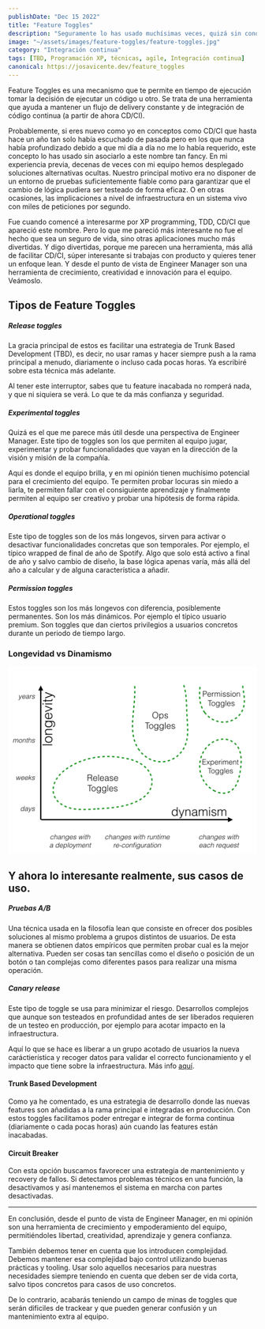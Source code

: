 ```yaml
---
publishDate: "Dec 15 2022"
title: "Feature Toggles"
description: "Seguramente lo has usado muchísimas veces, quizá sin conocer el nombre como me ocurría a mí. Pero más allá de salvarte la vida en ocasiones, esta técnica tiene más ventajas."
image: "~/assets/images/feature-toggles/feature-toggles.jpg"
category: "Integración continua"
tags: [TBD, Programación XP, técnicas, agile, Integración continua]
canonical: https://josavicente.dev/feature_toggles
---
```


Feature Toggles es una mecanismo que te permite en tiempo de ejecución tomar la decisión de ejecutar un código u otro. Se trata de una herramienta que ayuda a mantener un flujo de delivery constante y de integración de código continua (a partir de ahora CD/CI). 

Probablemente, si eres nuevo como yo en conceptos como CD/CI que hasta hace un año tan solo había escuchado de pasada
pero en los que nunca había profundizado debido a que mi día a día no me lo había requerido, este concepto lo has usado sin asociarlo a este nombre tan fancy. En mi experiencia previa, decenas de veces con mi equipo hemos desplegado soluciones alternativas ocultas. Nuestro principal motivo era no disponer de un entorno de pruebas suficientemente fiable como para garantizar que el cambio de lógica pudiera ser testeado de forma eficaz. O en otras ocasiones, las implicaciones a nivel de infraestructura en un sistema vivo con miles de peticiones por segundo.

Fue cuando comencé a interesarme por XP programming, TDD, CD/CI que apareció este nombre. Pero lo que me pareció más interesante no fue el hecho que sea un seguro de vida, sino otras aplicaciones mucho más divertidas. Y digo divertidas, porque me parecen una herramienta, más allá de facilitar CD/CI, súper interesante si trabajas con producto y quieres tener un enfoque lean. Y desde el punto de vista de Engineer Manager son una herramienta de crecimiento, creatividad e innovación para el equipo. Veámoslo.

## Tipos de Feature Toggles

##### Release toggles 

La gracia principal de estos es facilitar una estrategia de Trunk Based Development (TBD), es decir, no usar ramas y hacer siempre push a la rama principal a menudo, diariamente o incluso cada pocas horas. Ya escribiré sobre esta técnica más adelante. 

Al tener este interruptor, sabes que tu feature inacabada no romperá nada, y que ni siquiera se verá. Lo que te da más confianza y seguridad.


##### Experimental toggles
Quizá es el que me parece más útil desde una perspectiva de Engineer Manager. Este tipo de toggles son los que permiten al equipo jugar, experimentar y probar funcionalidades que vayan en la dirección de la visión y misión de la compañía.

Aquí es donde el equipo brilla, y en mi opinión tienen muchísimo potencial para el crecimiento del equipo. Te permiten probar locuras sin miedo a liarla, te permiten fallar con el consiguiente aprendizaje y finalmente permiten al equipo ser creativo y probar una hipótesis de forma rápida.

##### Operational toggles

Este tipo de toggles son de los más longevos, sirven para activar o desactivar funcionalidades concretas que son temporales. Por ejemplo, el típico wrapped de final de año de Spotify. Algo que solo está activo a final de año y salvo cambio de diseño, la base lógica apenas varía, más allá del año a calcular y de alguna característica a añadir.

##### Permission toggles

Estos toggles son los más longevos con diferencia, posiblemente permanentes. Son los más dinámicos. Por ejemplo el típico usuario premium. Son toggles que dan ciertos privilegios a usuarios concretos durante un periodo de tiempo largo.

### Longevidad vs Dinamismo
![](https://github.com/josavicente/josavicente-dev/blob/main/src/assets/images/feature_toggles/toggle_types.png?raw=true)

## Y ahora lo interesante realmente, sus casos de uso.

##### Pruebas A/B

Una técnica usada en la filosofía lean que consiste en ofrecer dos posibles soluciones al mismo problema a grupos distintos de usuarios. De esta manera se obtienen datos empíricos que permiten probar cual es la mejor alternativa. Pueden ser cosas tan sencillas como el diseño o posición de un botón o tan complejas como diferentes pasos para realizar una misma operación.

##### Canary release

Este tipo de toggle se usa para minimizar el riesgo. Desarrollos complejos que aunque son testeados en profundidad antes de ser liberados requieren de un testeo en producción, por ejemplo para acotar impacto en la infraestructura.

Aquí lo que se hace es liberar a un grupo acotado de usuarios la nueva caráctierística y recoger datos para validar el correcto funcionamiento y el impacto que tiene sobre la infraestructura. Más info [aquí](https://martinfowler.com/bliki/CanaryRelease.html).

#### Trunk Based Development

Como ya he comentado, es una estrategia de desarrollo donde las nuevas features son añadidas a la rama principal e integradas en producción. Con estos toggles facilitamos poder entregar e integrar de forma continua (diariamente o cada pocas horas) aún cuando las features están inacabadas.

#### Circuit Breaker

Con esta opción buscamos favorecer una estrategia de mantenimiento y recovery de fallos. Si detectamos problemas técnicos en una función, la desactivamos y así mantenemos el sistema en marcha con partes desactivadas.

*** 
En conclusión, desde el punto de vista de Engineer Manager, en mi opinión son una herramienta de crecimiento y empoderamiento del equipo, permitiéndoles libertad, creatividad, aprendizaje y genera confianza.

También debemos tener en cuenta que los introducen complejidad. Debemos mantener esa complejidad bajo control utilizando buenas prácticas y tooling. Usar solo aquellos necesarios para nuestras necesidades siempre teniendo en cuenta que deben ser de vida corta, salvo tipos concretos para casos de uso concretos.

De lo contrario, acabarás teniendo un campo de minas de toggles que serán dificiles de trackear y que pueden generar confusión y un mantenimiento extra al equipo.





